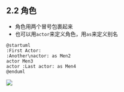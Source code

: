 ## 2.2 角色
- 角色用两个冒号包裹起来
- 也可以用`actor`来定义角色，用`as`来定义别名

```
@startuml
:First Actor:
:Another\nactor: as Men2
actor Men3
actor :Last actor: as Men4
@enduml
```

![](http://www.plantuml.com/plantuml/png/SoWkIImgAStDuR9ooomgBb5mJ2x9BxBYidBCoo_9I2sAoKi42oWa5YlufkOPSO6v8AOnb6dbamZKXgBAXCiXDIy5Q2W0)